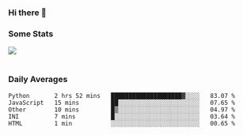### Hi there 👋

<!--
**haruishi43/haruishi43** is a ✨ _special_ ✨ repository because its `README.md` (this file) appears on your GitHub profile.

Here are some ideas to get you started:

- 🔭 I’m currently working on ...
- 🌱 I’m currently learning ...
- 👯 I’m looking to collaborate on ...
- 🤔 I’m looking for help with ...
- 💬 Ask me about ...
- 📫 How to reach me: ...
- 😄 Pronouns: ...
- ⚡ Fun fact: ...
-->

### Some Stats
<div>
  <img align="center" src="https://github-readme-stats.vercel.app/api?username=haruishi43&count_private=true&show_icons=true" />
</div>

</br>

### Daily Averages

<!--START_SECTION:waka-->
```text
Python       2 hrs 52 mins   ████████████████████▓░░░░   83.07 % 
JavaScript   15 mins         ██░░░░░░░░░░░░░░░░░░░░░░░   07.65 % 
Other        10 mins         █▒░░░░░░░░░░░░░░░░░░░░░░░   04.97 % 
INI          7 mins          █░░░░░░░░░░░░░░░░░░░░░░░░   03.64 % 
HTML         1 min           ░░░░░░░░░░░░░░░░░░░░░░░░░   00.65 % 
```
<!--END_SECTION:waka-->
